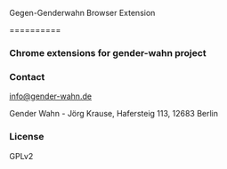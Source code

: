 Gegen-Genderwahn Browser Extension

==========

### Chrome extensions for gender-wahn project

### Contact

info@gender-wahn.de

Gender Wahn - Jörg Krause, Hafersteig 113, 12683 Berlin

### License

GPLv2


